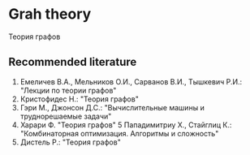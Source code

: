 # Grah theory 
Теория графов

## Recommended literature

1. Емеличев В.А., Мельников О.И., Сарванов В.И., Тышкевич Р.И.: "Лекции по теории графов"
2. Кристофидес Н.: "Теория графов"
3. Гэри М., Джонсон Д.С.: "Вычислительные машины и труднорешаемые
задачи"
4. Харари Ф. "Теория графов"
5 Пападимитриу Х., Стайглиц К.: "Комбинаторная оптимизация. Алгоритмы и сложность"
6. Дистель Р.: "Теория графов"
